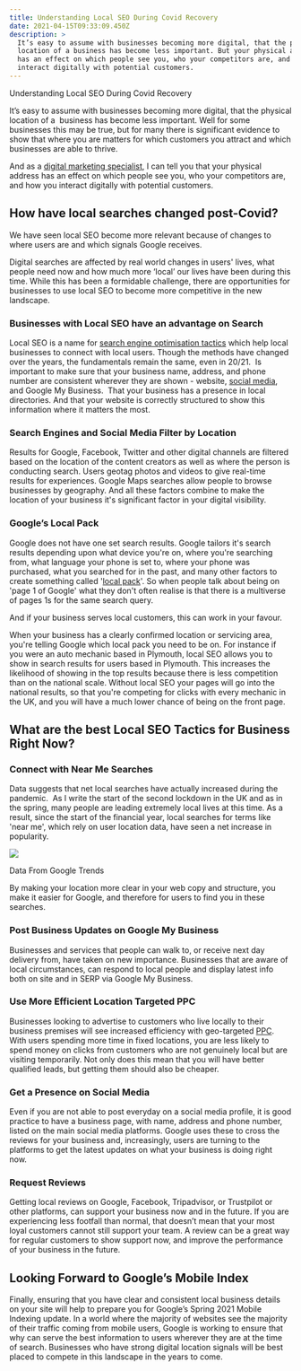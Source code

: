 ```yaml
---
title: Understanding Local SEO During Covid Recovery
date: 2021-04-15T09:33:09.450Z
description: >
  It’s easy to assume with businesses becoming more digital, that the physical
  location of a business has become less important. But your physical address
  has an effect on which people see you, who your competitors are, and how you
  interact digitally with potential customers.
---
```

<!--StartFragment-->

Understanding Local SEO During Covid Recovery



It’s easy to assume with businesses becoming more digital, that the physical location of a  business has become less important. Well for some businesses this may be true, but for many there is significant evidence to show that where you are matters for which customers you attract and which businesses are able to thrive.



And as a [digital marketing specialist](https://www.optixsolutions.co.uk/), I can tell you that your physical address has an effect on which people see you, who your competitors are, and how you interact digitally with potential customers. 



## How have local searches changed post-Covid?



We have seen local SEO become more relevant because of changes to where users are and which signals Google receives.



Digital searches are affected by real world changes in users' lives, what people need now and how much more ‘local’ our lives have been during this time. While this has been a formidable challenge, there are opportunities for businesses to use local SEO to become more competitive in the new landscape.

### Businesses with Local SEO have an advantage on Search

Local SEO is a name for [search engine optimisation tactics](https://www.optixsolutions.co.uk/digital-marketing/seo/) which help local businesses to connect with local users. Though the methods have changed over the years, the fundamentals remain the same, even in 20/21.  Is important to make sure that your business name, address, and phone number are consistent wherever they are shown - website, [social media](https://www.optixsolutions.co.uk/digital-marketing/social-media/), and Google My Business.  That your business has a presence in local directories. And that your website is correctly structured to show this information where it matters the most. 

### Search Engines and Social Media Filter by Location

Results for Google, Facebook, Twitter and other digital channels are filtered based on the location of the content creators as well as where the person is conducting search. Users geotag photos and videos to give real-time results for experiences. Google Maps searches allow people to browse businesses by geography. And all these factors combine to make the location of your business it's significant factor in your digital visibility.



### Google’s Local Pack

Google does not have one set search results. Google tailors it's search results depending upon what device you're on, where you're searching from, what language your phone is set to, where your phone was purchased, what you searched for in the past, and many other factors to create something called '[local pack](https://support.google.com/business/answer/7091)'. So when people talk about being on 'page 1 of Google' what they don't often realise is that there is a multiverse of pages 1s for the same search query. 



And if your business serves local customers, this can work in your favour.



When your business has a clearly confirmed location or servicing area, you're telling Google which local pack you need to be on. For instance if you were an auto mechanic based in Plymouth, local SEO allows you to show in search results for users based in Plymouth. This increases the likelihood of showing in the top results because there is less competition than on the national scale. Without local SEO your pages will go into the national results, so that you're competing for clicks with every mechanic in the UK, and you will have a much lower chance of being on the front page. 



## What are the best Local SEO Tactics for Business Right Now?

### Connect with Near Me Searches

Data suggests that net local searches have actually increased during the pandemic.  As I write the start of the second lockdown in the UK and as in the spring, many people are leading extremely local lives at this time. As a result, since the start of the financial year, local searches for terms like 'near me', which rely on user location data, have seen a net increase in popularity. 



![](https://lh3.googleusercontent.com/LFOC2FXmFjGWTthEUklaezEjo95FYoLez7R_rVrVRn5DUyNMXg7b2vdZDRL-wTyuwDU55wvU8N3T7v9DNmZBivE5UTFA_mRlFHqH0IE2zFrPC4kYyHMTKJjYur3OaNMrJI5N5h_d)

Data From Google Trends



By making your location more clear in your web copy and structure, you make it easier for Google, and therefore for users to find you in these searches. 



### Post Business Updates on Google My Business

Businesses and services that people can walk to, or receive next day delivery from, have taken on new importance. Businesses that are aware of local circumstances, can respond to local people and display latest info both on site and in SERP via Google My Business.



### Use More Efficient Location Targeted PPC 

Businesses looking to advertise to customers who live locally to their business premises will see increased efficiency with geo-targeted [PPC](https://www.optixsolutions.co.uk/digital-marketing/ppc/). With users spending more time in fixed locations, you are less likely to spend money on clicks from customers who are not genuinely local but are visiting temporarily. Not only does this mean that you will have better qualified leads, but getting them should also be cheaper.

### Get a Presence on Social Media

Even if you are not able to post everyday on a social media profile, it is good practice to have a business page, with name, address and phone number, listed on the main social media platforms. Google uses these to cross the reviews for your business and, increasingly, users are turning to the platforms to get the latest updates on what your business is doing right now. 

### Request Reviews

Getting local reviews on Google, Facebook, Tripadvisor, or Trustpilot or other platforms, can support your business now and in the future. If you are experiencing less footfall than normal, that doesn’t mean that your most loyal customers cannot still support your team. A review can be a great way for regular customers to show support now, and improve the performance of your business in the future.



## Looking Forward to Google’s Mobile Index

Finally, ensuring that you have clear and consistent local business details on your site will help to prepare you for Google’s Spring 2021 Mobile Indexing update. In a world where the majority of websites see the majority of their traffic coming from mobile users, Google is working to ensure that why can serve the best information to users wherever they are at the time of search. Businesses who have strong digital location signals will be best placed to compete in this landscape in the years to come.



<!--EndFragment-->